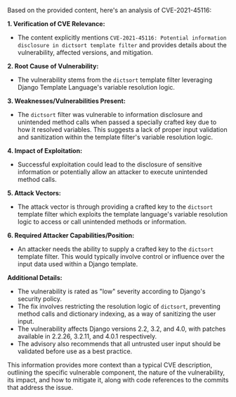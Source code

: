 Based on the provided content, here's an analysis of CVE-2021-45116:

**1. Verification of CVE Relevance:**
   - The content explicitly mentions `CVE-2021-45116: Potential information disclosure in dictsort template filter` and provides details about the vulnerability, affected versions, and mitigation.

**2. Root Cause of Vulnerability:**
   - The vulnerability stems from the `dictsort` template filter leveraging Django Template Language's variable resolution logic.

**3. Weaknesses/Vulnerabilities Present:**
   - The `dictsort` filter was vulnerable to information disclosure and unintended method calls when passed a specially crafted key due to how it resolved variables. This suggests a lack of proper input validation and sanitization within the template filter's variable resolution logic.

**4. Impact of Exploitation:**
   - Successful exploitation could lead to the disclosure of sensitive information or potentially allow an attacker to execute unintended method calls.

**5. Attack Vectors:**
   - The attack vector is through providing a crafted key to the `dictsort` template filter which exploits the template language's variable resolution logic to access or call unintended methods or information.

**6. Required Attacker Capabilities/Position:**
   - An attacker needs the ability to supply a crafted key to the `dictsort` template filter. This would typically involve control or influence over the input data used within a Django template.

**Additional Details:**

*   The vulnerability is rated as "low" severity according to Django's security policy.
*   The fix involves restricting the resolution logic of `dictsort`, preventing method calls and dictionary indexing, as a way of sanitizing the user input.
*   The vulnerability affects Django versions 2.2, 3.2, and 4.0, with patches available in 2.2.26, 3.2.11, and 4.0.1 respectively.
*   The advisory also recommends that all untrusted user input should be validated before use as a best practice.

This information provides more context than a typical CVE description, outlining the specific vulnerable component, the nature of the vulnerability, its impact, and how to mitigate it, along with code references to the commits that address the issue.